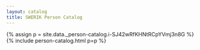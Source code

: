```yaml
---
layout: catalog
title: SWERIK Person Catalog
---
```

{% assign p = site.data._person-catalog.i-SJ42wRfKHNtRCpYVmj3n8G %}
{% include person-catalog.html p=p %}

